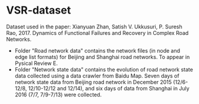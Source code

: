 # VSR-dataset
Dataset used in the paper:
Xianyuan Zhan, Satish V. Ukkusuri, P. Suresh Rao, 2017. Dynamics of Functional Failures and Recovery in Complex Road Networks.
* Folder "Road network data" contains the network files (in node and edge list formats) for Beijing and Shanghai road networks. To appear in Pysical Review E.
* Folder "Network state data" contains the evolution of road network state data collected using a data crawler from Baidu Map. Seven days of network state data from Beijing road network in December 2015 (12/6-12/8, 12/10-12/12 and 12/14), and six days of data from Shanghai in July 2016 (7/7, 7/9-7/13) were collected.


